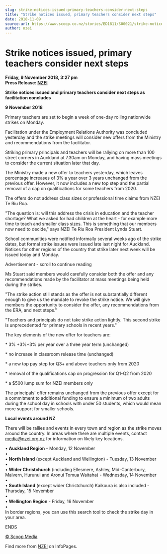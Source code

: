 ```yaml
---
slug: strike-notices-issued-primary-teachers-consider-next-steps
title: "Strike notices issued, primary teachers consider next steps"
date: 2018-11-09
source-url: https://www.scoop.co.nz/stories/ED1811/S00021/strike-notices-issued-primary-teachers-consider-next-steps.htm
author: nzei
---
```

Strike notices issued, primary teachers consider next steps
===========================================================

**Friday, 9 November 2018, 3:27 pm**  
**Press Release: [NZEI](https://info.scoop.co.nz/NZEI)**

**Strike notices issued and primary teachers consider next steps as facilitation concludes**

**9 November 2018**

Primary teachers are set to begin a week of one-day rolling nationwide strikes on Monday.

Facilitation under the Employment Relations Authority was concluded yesterday and the strike meetings will consider new offers from the Ministry and recommendations from the facilitator.

Striking primary principals and teachers will be rallying on more than 100 street corners in Auckland at 7.30am on Monday, and having mass meetings to consider the current situation later that day.

The Ministry made a new offer to teachers yesterday, which leaves percentage increases of 3% a year over 3 years unchanged from the previous offer. However, it now includes a new top step and the partial removal of a cap on qualifications for some teachers from 2020.

The offers do not address class sizes or professional time claims from NZEI Te Riu Roa.

"The question is: will this address the crisis in education and the teacher shortage? What we asked for had children at the heart - for example more time to teach and smaller class sizes. This is something that our members now need to decide," says NZEI Te Riu Roa President Lynda Stuart.

School communities were notified informally several weeks ago of the strike dates, but formal strike issues were issued late last night for Auckland. Notices for other regions of the country that strike later next week will be issued today and Monday.

Advertisement - scroll to continue reading





Ms Stuart said members would carefully consider both the offer and any recommendations made by the facilitator at mass meetings being held during the strikes.

"The strike action still stands as the offer is not substantially different enough to give us the mandate to revoke the strike notice. We will give members the opportunity to consider the offer, any recommendations from the ERA, and next steps."

"Teachers and principals do not take strike action lightly. This second strike is unprecedented for primary schools in recent years."

The key elements of the new offer for teachers are:

\* 3% +3%+3% per year over a three year term (unchanged)

\* no increase in classroom release time (unchanged)

\* a new top pay step for Q3+ and above teachers only from 2020

\* removal of the qualifications cap on progression for Q1-Q2 from 2020

\* a $500 lump sum for NZEI members only

The principals' offer remains unchanged from the previous offer except for a commitment to additional funding to ensure a minimum of two adults during the school day in schools with under 50 students, which would mean more support for smaller schools.

**Local events around NZ**

There will be rallies and events in every town and region as the strike moves around the country. In areas where there are multiple events, contact media@nzei.org.nz for information on likely key locations.

• **Auckland Region** - Monday, 12 November  
•  
• **North Island** (except Auckland and Wellington) - Tuesday, 13 November  
•  
• **Wider Christchurch** (including Ellesmere, Ashley, Mid-Canterbury, Malvern, Hurunui and Aronui Tomua Waitaha) - Wednesday, 14 November  
•  
• **South Island** (except wider Christchurch) Kaikoura is also included - Thursday, 15 November  
•  
• **Wellington Region** - Friday, 16 November  
•  
In border regions, you can use this search tool to check the strike day in your area.

ENDS

[© Scoop Media](http://www.scoop.co.nz/about/terms.html)

Find more from [NZEI](https://info.scoop.co.nz/NZEI) on InfoPages.